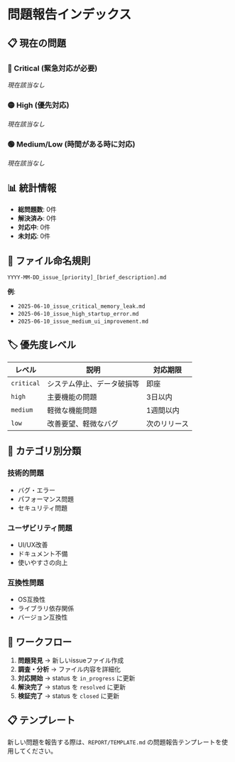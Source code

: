 # 問題報告インデックス

## 📋 現在の問題

### 🔴 Critical (緊急対応が必要)
*現在該当なし*

### 🟡 High (優先対応)
*現在該当なし*

### 🟢 Medium/Low (時間がある時に対応)
*現在該当なし*

## 📊 統計情報

- **総問題数**: 0件
- **解決済み**: 0件
- **対応中**: 0件
- **未対応**: 0件

## 📝 ファイル命名規則

```
YYYY-MM-DD_issue_[priority]_[brief_description].md
```

**例**:
- `2025-06-10_issue_critical_memory_leak.md`
- `2025-06-10_issue_high_startup_error.md`
- `2025-06-10_issue_medium_ui_improvement.md`

## 🏷️ 優先度レベル

| レベル | 説明 | 対応期限 |
|--------|------|----------|
| `critical` | システム停止、データ破損等 | 即座 |
| `high` | 主要機能の問題 | 3日以内 |
| `medium` | 軽微な機能問題 | 1週間以内 |
| `low` | 改善要望、軽微なバグ | 次のリリース |

## 📂 カテゴリ別分類

### 技術的問題
- バグ・エラー
- パフォーマンス問題
- セキュリティ問題

### ユーザビリティ問題
- UI/UX改善
- ドキュメント不備
- 使いやすさの向上

### 互換性問題
- OS互換性
- ライブラリ依存関係
- バージョン互換性

## 🔄 ワークフロー

1. **問題発見** → 新しいissueファイル作成
2. **調査・分析** → ファイル内容を詳細化
3. **対応開始** → status を `in_progress` に更新
4. **解決完了** → status を `resolved` に更新
5. **検証完了** → status を `closed` に更新

## 📋 テンプレート

新しい問題を報告する際は、`REPORT/TEMPLATE.md` の問題報告テンプレートを使用してください。
